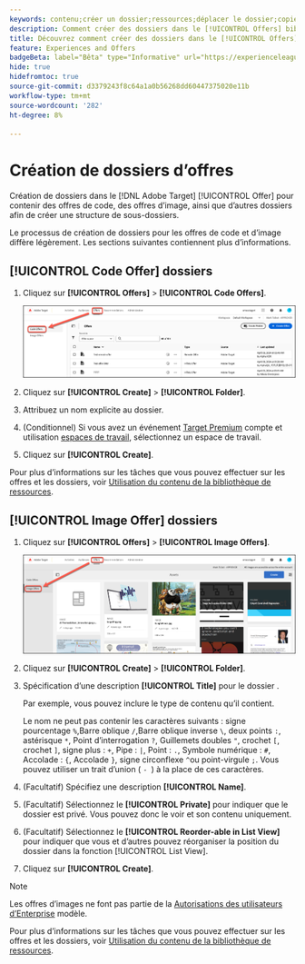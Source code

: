 ```yaml
---
keywords: contenu;créer un dossier;ressources;déplacer le dossier;copier le dossier;supprimer le dossier;télécharger le dossier;dossier
description: Comment créer des dossiers dans le [!UICONTROL Offers] bibliothèque ?
title: Découvrez comment créer des dossiers dans le [!UICONTROL Offers] pour contenir les offres de code et d’image, ainsi que d’autres dossiers.
feature: Experiences and Offers
badgeBeta: label="Bêta" type="Informative" url="https://experienceleague.adobe.com/docs/target/using/introduction/intro.html#beta newtab=true?lang=fr" tooltip="Quelles sont les fonctionnalités bêta dans  [!DNL Adobe Target] ?"
hide: true
hidefromtoc: true
source-git-commit: d3379243f8c64a1a0b56268dd60447375020e11b
workflow-type: tm+mt
source-wordcount: '282'
ht-degree: 8%

---
```


# Création de dossiers d’offres

Création de dossiers dans le [!DNL Adobe Target] [!UICONTROL Offer] pour contenir des offres de code, des offres d’image, ainsi que d’autres dossiers afin de créer une structure de sous-dossiers.

Le processus de création de dossiers pour les offres de code et d’image diffère légèrement. Les sections suivantes contiennent plus d’informations.

## [!UICONTROL Code Offer] dossiers

1. Cliquez sur **[!UICONTROL Offers]** > **[!UICONTROL Code Offers]**.

   ![Onglet Offres (code)](/help/main/c-experiences/c-manage-content/assets/code-offers-tab-new.png)

1. Cliquez sur **[!UICONTROL Create]** > **[!UICONTROL Folder]**.

1. Attribuez un nom explicite au dossier.

1. (Conditionnel) Si vous avez un événement [Target Premium](/help/main/c-intro/intro.md#premium) compte et utilisation [espaces de travail](/help/main/administrating-target/c-user-management/property-channel/properties-overview.md##section_B82EB409B67C4D9D9D20CE30E48DB1DC), sélectionnez un espace de travail.

1. Cliquez sur **[!UICONTROL Create]**.

Pour plus d’informations sur les tâches que vous pouvez effectuer sur les offres et les dossiers, voir [Utilisation du contenu de la bibliothèque de ressources](/help/main/c-experiences/c-manage-content/assets-working.md).

## [!UICONTROL Image Offer] dossiers

1. Cliquez sur **[!UICONTROL Offers]** > **[!UICONTROL Image Offers]**.

   ![Onglet Offres d’image](/help/main/c-experiences/c-manage-content/assets/image-offers-tab-new.png)

1. Cliquez sur **[!UICONTROL Create]** > **[!UICONTROL Folder]**.
1. Spécification d’une description **[!UICONTROL Title]** pour le dossier .

   Par exemple, vous pouvez inclure le type de contenu qu’il contient.

   Le nom ne peut pas contenir les caractères suivants : signe pourcentage `%`,Barre oblique `/`,Barre oblique inverse `\`, deux points `:`, astérisque `*`, Point d’interrogation `?`, Guillemets doubles `"`, crochet `[`, crochet `]`, signe plus : `+`, Pipe : `|`, Point : `.`, Symbole numérique : `#`, Accolade : `{`, Accolade `}`, signe circonflexe `^`ou point-virgule `;`. Vous pouvez utiliser un trait d’union ( `- `) à la place de ces caractères.

1. (Facultatif) Spécifiez une description **[!UICONTROL Name]**.
1. (Facultatif) Sélectionnez le **[!UICONTROL Private]** pour indiquer que le dossier est privé. Vous pouvez donc le voir et son contenu uniquement.

1. (Facultatif) Sélectionnez le **[!UICONTROL Reorder-able in List View]** pour indiquer que vous et d’autres pouvez réorganiser la position du dossier dans la fonction [!UICONTROL List View].

1. Cliquez sur **[!UICONTROL Create]**.

>[!NOTE]
>
>Les offres d’images ne font pas partie de la [Autorisations des utilisateurs d’Enterprise](/help/main/administrating-target/c-user-management/property-channel/property-channel.md) modèle.

Pour plus d’informations sur les tâches que vous pouvez effectuer sur les offres et les dossiers, voir [Utilisation du contenu de la bibliothèque de ressources](/help/main/c-experiences/c-manage-content/assets-working.md).